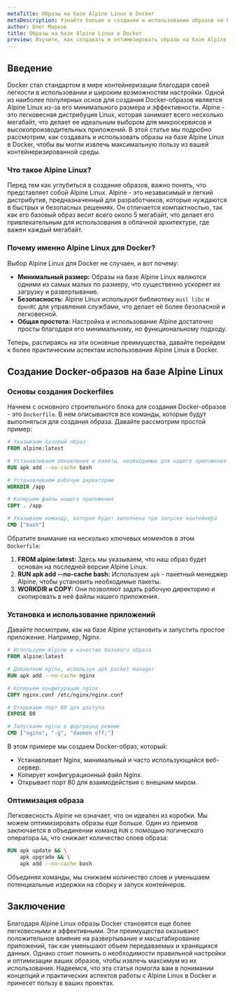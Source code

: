 ```yaml
---
metaTitle: Образы на базе Alpine Linux в Docker
metaDescription: Узнайте больше о создании и использовании образов на базе Alpine Linux в Docker - легком и эффективном окружении для разработки
author: Олег Марков
title: Образы на базе Alpine Linux в Docker
preview: Изучите, как создавать и оптимизировать образы на базе Alpine Linux в Docker - облегчите ваше окружение для разработки, увеличьте производительность и уменьшите размер ваших контейнеров
---
```


## Введение

Docker стал стандартом в мире контейнеризации благодаря своей легкости в использовании и широким возможностям настройки. Одной из наиболее популярных основ для создания Docker-образов является Alpine Linux из-за его минимального размера и эффективности. Alpine - это легковесная дистрибуция Linux, которая занимает всего несколько мегабайт, что делает ее идеальным выбором для микросервисов и высокопроизводительных приложений. В этой статье мы подробно рассмотрим, как создавать и использовать образы на базе Alpine Linux в Docker, чтобы вы могли извлечь максимальную пользу из вашей контейнеризированной среды.

### Что такое Alpine Linux?

Перед тем как углубиться в создание образов, важно понять, что представляет собой Alpine Linux. Alpine - это независимый и легкий дистрибутив, предназначенный для разработчиков, которые нуждаются в быстрых и безопасных решениях. Он отличается компактностью, так как его базовый образ весит всего около 5 мегабайт, что делает его привлекательным для использования в облачной архитектуре, где важен каждый мегабайт.

### Почему именно Alpine Linux для Docker?

Выбор Alpine Linux для Docker не случаен, и вот почему:

- **Минимальный размер:** Образы на базе Alpine Linux являются одними из самых малых по размеру, что существенно ускоряет их загрузку и развертывание.
- **Безопасность:** Alpine Linux используют библиотеку `musl libc` и `OpenRC` для управления службами, что делает её более безопасной и легковесной.
- **Общая простота:** Настройка и использование Alpine достаточно просты благодаря его минимальному, но функциональному подходу.

Теперь, распираясь на эти основные преимущества, давайте перейдем к более практическим аспектам использования Alpine Linux в Docker.

## Создание Docker-образов на базе Alpine Linux

### Основы создания Dockerfiles

Начнем с основного строительного блока для создания Docker-образов - это `Dockerfile`. В нем описываются все команды, которые будут выполняться для создания образа. Давайте рассмотрим простой пример:

```dockerfile
# Указываем базовый образ
FROM alpine:latest

# Устанавливаем обновления и пакеты, необходимые для нашего приложения
RUN apk add --no-cache bash

# Устанавливаем рабочую директорию
WORKDIR /app

# Копируем файлы нашего приложения
COPY . /app

# Указываем команду, которая будет выполнена при запуске контейнера
CMD ["bash"]
```

Обратите внимание на несколько ключевых моментов в этом `Dockerfile`:

1. **FROM alpine:latest:** Здесь мы указываем, что наш образ будет основан на последней версии Alpine Linux.
2. **RUN apk add --no-cache bash:** Используем `apk` - пакетный менеджер Alpine, чтобы установить необходимые пакеты.
3. **WORKDIR и COPY:** Они позволяют задать рабочую директорию и скопировать в неё файлы нашего приложения.

### Установка и использование приложений

Давайте посмотрим, как на базе Alpine установить и запустить простое приложение. Например, Nginx.

```dockerfile
# Используем Alpine в качестве базового образа
FROM alpine:latest

# Добавляем nginx, используя apk packet manager
RUN apk add --no-cache nginx

# Копируем конфигурацию nginx
COPY nginx.conf /etc/nginx/nginx.conf

# Открываем порт 80 для доступа
EXPOSE 80

# Запускаем nginx в форграунд режиме
CMD ["nginx", "-g", "daemon off;"]
```

В этом примере мы создаем Docker-образ, который:
- Устанавливает Nginx, минимальный и часто использующийся веб-сервер.
- Копирует конфигурационный файл Nginx.
- Открывает порт 80 для взаимодействия с внешним миром.

### Оптимизация образа

Легковесность Alpine не означает, что он идеален из коробки. Мы можем оптимизировать образы еще больше. Один из приемов заключается в объединении команд `RUN` с помощью логического оператора `&&`, что снижает количество слоев образа:

```dockerfile
RUN apk update && \
    apk upgrade && \
    apk add --no-cache bash
```

Объединяя команды, мы снижаем количество слоев и уменьшаем потенциальные издержки на сборку и запуск контейнеров.

## Заключение

Благодаря Alpine Linux образы Docker становятся еще более легковесными и эффективными. Эти преимущества оказывают положительное влияние на развертывание и масштабирование приложений, так как уменьшают объем передаваемых и хранящихся данных. Однако стоит помнить о необходимости правильной настройки и оптимизации ваших образов, чтобы извлечь максимум из их использования. Надеемся, что эта статья помогла вам в понимании концепций и практических аспектов работы с Alpine Linux в Docker и принесет пользу в ваших проектах.